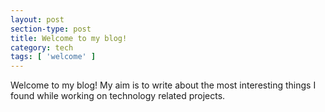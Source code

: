 ```yaml
---
layout: post
section-type: post
title: Welcome to my blog!
category: tech
tags: [ 'welcome' ]
---
```


Welcome to my blog!
My aim is to write about the most interesting things I found while working on technology related projects.
